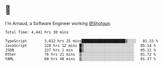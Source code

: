 # 👋

I'm Arnaud, a Software Engineer working [@Shotgun](https://shotgun.live).

<!--START_SECTION:waka-->

```txt
Total Time: 4,441 hrs 30 mins

TypeScript        3,612 hrs 25 mins████████████████████▒░░░░   81.33 %
JavaScript        228 hrs 12 mins █▒░░░░░░░░░░░░░░░░░░░░░░░   05.14 %
JSON              227 hrs 1 min   █▒░░░░░░░░░░░░░░░░░░░░░░░   05.11 %
Other             76 hrs 21 mins  ▒░░░░░░░░░░░░░░░░░░░░░░░░   01.72 %
YAML              60 hrs 48 mins  ▒░░░░░░░░░░░░░░░░░░░░░░░░   01.37 %
```

<!--END_SECTION:waka-->

